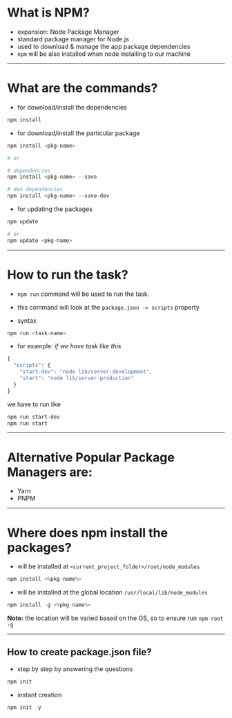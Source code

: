 # What is NPM?

- expansion: Node Package Manager
- standard package manager for Node.js
- used to download & manage the app package dependencies
- `npm` will be also installed when node installing to our machine

---

# What are the commands?

- for download/install the dependencies

```s
npm install
```

- for download/install the particular package

```s
npm install <pkg-name>

# or

# dependencies
npm install <pkg-name> --save

# dev dependencies
npm install <pkg-name> --save-dev
```

- for updating the packages

```s
npm update

# or
npm update <pkg-name>
```

---

# How to run the task?

- `npm run` command will be used to run the task.
- this command will look at the `package.json -> scripts` property

- syntax

```s
npm run <task-name>
```

- for example: _if we have task like this_

```js
{
  "scripts": {
    "start-dev": "node lib/server-development",
    "start": "node lib/server-production"
  }
}
```

we have to run like

```s
npm run start-dev
npm run start
```

---

# Alternative Popular Package Managers are:

- Yarn
- PNPM

---

# Where does npm install the packages?

- will be installed at `<current_project_folder>/root/node_modules`

```s
npm install <%pkg-name%>
```

- will be installed at the global location
  `/usr/local/lib/node_modules`

```s
npm install -g <%pkg-name%>
```

**Note:** the location will be varied based on the OS, so to ensure run `npm root -g`

---


## How to create package.json file?

- step by step by answering the questions
  
```s
npm init
```
- instant creation

```s
npm init -y
```